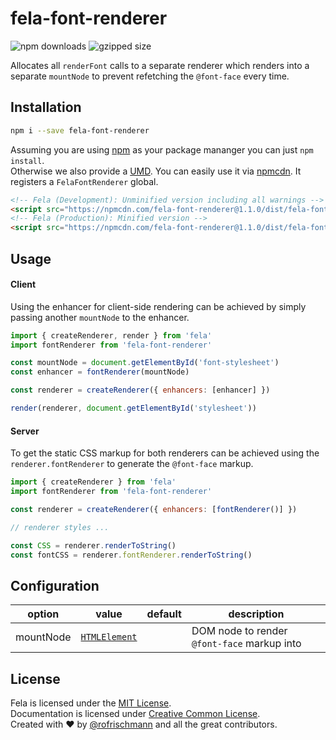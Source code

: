 # fela-font-renderer

<img alt="npm downloads" src="https://img.shields.io/npm/dm/fela-font-renderer.svg">
<img alt="gzipped size" src="https://img.shields.io/badge/gzipped-0.39kb-brightgreen.svg">

Allocates all `renderFont` calls to a separate renderer which renders into a separate `mountNode` to prevent refetching the `@font-face` every time.

## Installation
```sh
npm i --save fela-font-renderer
```
Assuming you are using [npm](https://www.npmjs.com) as your package mananger you can just `npm install`.<br>
Otherwise we also provide a [UMD](https://github.com/umdjs/umd). You can easily use it via [npmcdn](https://npmcdn.com/). It registers a  `FelaFontRenderer` global.
```HTML
<!-- Fela (Development): Unminified version including all warnings -->
<script src="https://npmcdn.com/fela-font-renderer@1.1.0/dist/fela-font-renderer.js"></script>
<!-- Fela (Production): Minified version -->
<script src="https://npmcdn.com/fela-font-renderer@1.1.0/dist/fela-font-renderer.min.js"></script>
```

## Usage
#### Client
Using the enhancer for client-side rendering can be achieved by simply passing another `mountNode` to the enhancer.
```javascript
import { createRenderer, render } from 'fela'
import fontRenderer from 'fela-font-renderer'

const mountNode = document.getElementById('font-stylesheet')
const enhancer = fontRenderer(mountNode)

const renderer = createRenderer({ enhancers: [enhancer] })

render(renderer, document.getElementById('stylesheet'))
```

#### Server
To get the static CSS markup for both renderers can be achieved using the `renderer.fontRenderer` to generate the `@font-face` markup.
```javascript
import { createRenderer } from 'fela'
import fontRenderer from 'fela-font-renderer'

const renderer = createRenderer({ enhancers: [fontRenderer()] })

// renderer styles ...

const CSS = renderer.renderToString()
const fontCSS = renderer.fontRenderer.renderToString()
```

## Configuration

| option | value | default |description |
| ------ | --- | ------------ | --- |
|mountNode| [`HTMLElement`](https://developer.mozilla.org/en-US/docs/Web/API/HTMLElement) | | DOM node to render `@font-face` markup into |

## License
Fela is licensed under the [MIT License](http://opensource.org/licenses/MIT).<br>
Documentation is licensed under [Creative Common License](http://creativecommons.org/licenses/by/4.0/).<br>
Created with ♥ by [@rofrischmann](http://rofrischmann.de) and all the great contributors.
